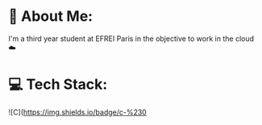 # 💫 About Me:
I'm a third year student at EFREI Paris in the objective to work in the cloud ☁️


# 💻 Tech Stack:
![C](https://img.shields.io/badge/c-%230
